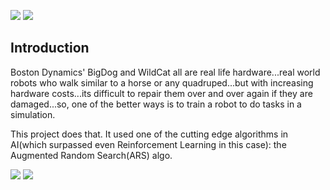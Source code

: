 
![](https://media.giphy.com/media/k1LXfkDVH0eTC/giphy.gif)
![](https://thumbs.gfycat.com/SleepyColossalAmericanbulldog-size_restricted.gif)

## Introduction

Boston Dynamics' BigDog and WildCat all are real life hardware...real world robots who walk similar to a horse or any quadruped...but with increasing hardware costs...its difficult to repair them over and over again if they are damaged...so, one of the better ways is to train a robot to do tasks in a simulation.

This project does that. It used one of the cutting edge algorithms in AI(which surpassed even Reinforcement Learning in this case): the Augmented Random Search(ARS) algo.

![](https://raw.githubusercontent.com/tristandeleu/pytorch-maml-rl/master/_assets/halfcheetahdir.gif)
![](https://user-images.githubusercontent.com/306655/28886801-9682c7a4-776f-11e7-8c28-8dd5b7f9b0e9.gif)
